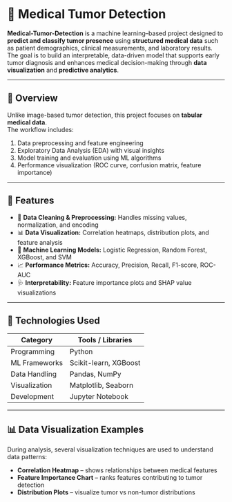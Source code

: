 # 🧬 Medical Tumor Detection

**Medical-Tumor-Detection** is a machine learning–based project designed to **predict and classify tumor presence** using **structured medical data** such as patient demographics, clinical measurements, and laboratory results.  
The goal is to build an interpretable, data-driven model that supports early tumor diagnosis and enhances medical decision-making through **data visualization** and **predictive analytics**.

---

## 📖 Overview

Unlike image-based tumor detection, this project focuses on **tabular medical data**.  
The workflow includes:
1. Data preprocessing and feature engineering  
2. Exploratory Data Analysis (EDA) with visual insights  
3. Model training and evaluation using ML algorithms  
4. Performance visualization (ROC curve, confusion matrix, feature importance)

---

## 🚀 Features

- 🧹 **Data Cleaning & Preprocessing:** Handles missing values, normalization, and encoding  
- 📊 **Data Visualization:** Correlation heatmaps, distribution plots, and feature analysis  
- 🤖 **Machine Learning Models:** Logistic Regression, Random Forest, XGBoost, and SVM  
- 📈 **Performance Metrics:** Accuracy, Precision, Recall, F1-score, ROC-AUC  
- 🩺 **Interpretability:** Feature importance plots and SHAP value visualizations  

---

## 🧠 Technologies Used

| Category | Tools / Libraries |
|-----------|------------------|
| Programming | Python |
| ML Frameworks | Scikit-learn, XGBoost |
| Data Handling | Pandas, NumPy |
| Visualization | Matplotlib, Seaborn |
| Development | Jupyter Notebook |

---

## 📊 Data Visualization Examples

During analysis, several visualization techniques are used to understand data patterns:
- **Correlation Heatmap** – shows relationships between medical features  
- **Feature Importance Chart** – ranks features contributing to tumor detection  
- **Distribution Plots** – visualize tumor vs non-tumor distributions
  



